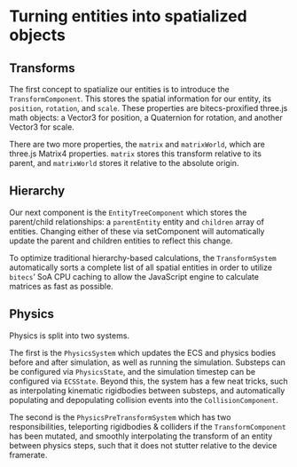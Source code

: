 # Turning entities into spatialized objects

## Transforms

The first concept to spatialize our entities is to introduce the `TransformComponent`. This stores the spatial information for our entity, its `position`, `rotation`, and `scale`. These properties are bitecs-proxified three.js math objects: a Vector3 for position, a Quaternion for rotation, and another Vector3 for scale.

There are two more properties, the `matrix` and `matrixWorld`, which are three.js Matrix4 properties. `matrix` stores this transform relative to its parent, and `matrixWorld` stores it relative to the absolute origin.

## Hierarchy

Our next component is the `EntityTreeComponent` which stores the parent/child relationships: a `parentEntity` entity and `children` array of entities. Changing either of these via setComponent will automatically update the parent and children entities to reflect this change.

To optimize traditional hierarchy-based calculations, the `TransformSystem` automatically sorts a complete list of all spatial entities in order to utilize `bitecs`’ SoA CPU caching to allow the JavaScript engine to calculate matrices as fast as possible.

## Physics

Physics is split into two systems.

The first is the `PhysicsSystem` which updates the ECS and physics bodies before and after simulation, as well as running the simulation. Substeps can be configured via `PhysicsState`, and the simulation timestep can be configured via `ECSState`. Beyond this, the system has a few neat tricks, such as interpolating kinematic rigidbodies between substeps, and automatically populating and depopulating collision events into the `CollisionComponent`.

The second is the `PhysicsPreTransformSystem` which has two responsibilities, teleporting rigidbodies & colliders if the `TransformComponent` has been mutated, and smoothly interpolating the transform of an entity between physics steps, such that it does not stutter relative to the device framerate.